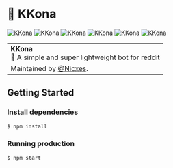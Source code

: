 # 🔫 KKona

<img src="https://i.imgur.com/QOYueZX.gif" alt="KKona" />
<img src="https://i.imgur.com/QOYueZX.gif" alt="KKona" />
<img src="https://i.imgur.com/QOYueZX.gif" alt="KKona" />
<img src="https://i.imgur.com/QOYueZX.gif" alt="KKona" />
<img src="https://i.imgur.com/QOYueZX.gif" alt="KKona" />
<img src="https://i.imgur.com/QOYueZX.gif" alt="KKona" />

<table>
  <tr>
    <td>
      <strong>KKona</strong><br/>🎯 A simple and super lightweight bot for reddit
    </td>
  </tr>

  <tr>
    <td>Maintained by <a href='https://github.com/nicxes'>@Nicxes</a>.</td>
  </tr>
</table>

## Getting Started

### Install dependencies

  ```sh
  $ npm install
  ```

### Running production

  ```sh
  $ npm start
  ```
